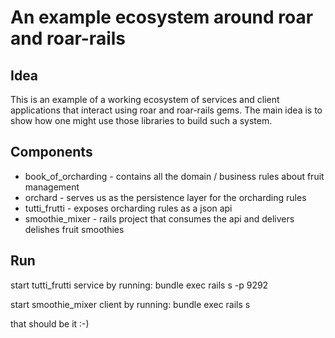 # An example ecosystem around roar and roar-rails

## Idea

This is an example of a working ecosystem of services and client applications that interact using roar and roar-rails gems.
The main idea is to show how one might use those libraries to build such a system.

## Components

* book\_of\_orcharding - contains all the domain / business rules about fruit management
* orchard - serves us as the persistence layer for the orcharding rules
* tutti\_frutti - exposes orcharding rules as a json api
* smoothie\_mixer - rails project that consumes the api and delivers delishes fruit smoothies

## Run

start tutti\_frutti service by running: bundle exec rails s -p 9292

start smoothie\_mixer client by running: bundle exec rails s

that should be it :-)
